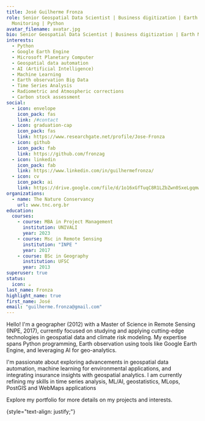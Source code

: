 ```yaml
---
title: José Guilherme Fronza
role: Senior Geospatial Data Scientist | Business digitization | Earth
  Monitoring | Python
avatar_filename: avatar.jpg
bio: Senior Geospatial Data Scientist | Business digitization | Earth Monitoring | Python
interests:
  - Python
  - Google Earth Engine
  - Microsoft Planetary Computer
  - Geospatial data automation
  - AI (Artificial Intelligence)
  - Machine Learning
  - Earth observation Big Data
  - Time Series Analysis
  - Radiometric and Atmospheric corrections
  - Carbon stock assessment
social:
  - icon: envelope
    icon_pack: fas
    link: /#contact
  - icon: graduation-cap
    icon_pack: fas
    link: https://www.researchgate.net/profile/Jose-Fronza
  - icon: github
    icon_pack: fab
    link: https://github.com/fronzag
  - icon: linkedin
    icon_pack: fab
    link: https://www.linkedin.com/in/guilhermefronza/
  - icon: cv
    icon_pack: ai
    link: https://drive.google.com/file/d/1o16xGfTuqC8R1LZbZwn0SxeLgqmwaECT/view?usp=drive_link
organizations:
  - name: The Nature Conservancy
    url: www.tnc.org.br
education:
  courses:
    - course: MBA in Project Management
      institution: UNIVALI
      year: 2023
    - course: Msc in Remote Sensing
      institution: "INPE "
      year: 2017
    - course: BSc in Geography
      institution: UFSC
      year: 2013
superuser: true
status:
  icon: ☕️
last_name: Fronza
highlight_name: true
first_name: José
email: "guilherme.fronza@gmail.com"
---
```

<!--StartFragment-->

Hello! I'm a geographer (2012) with a Master of Science in Remote Sensing (INPE, 2017), currently focused on studying and applying cutting-edge technologies in geospatial data and climate risk modeling. My expertise spans Python programming, Earth observation using tools like Google Earth Engine, and leveraging AI for geo-analytics.

I'm passionate about exploring advancements in geospatial data automation, machine learning for environmental applications, and integrating insurance insights with geospatial analytics. I am currently refining my skills in time series analysis, ML/AI, geostatistics, MLops, PostGIS and WebMaps applications

Explore my portfolio for more details on my projects and interests.

<!--EndFragment-->

{style="text-align: justify;"}